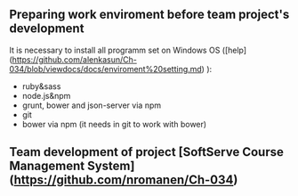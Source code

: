 ## Preparing work enviroment before team project's development

It is necessary to install all programm set on Windows OS ([help] (https://github.com/alenkasun/Ch-034/blob/viewdocs/docs/enviroment%20setting.md) ):
* ruby&sass
* node.js&npm
* grunt, bower and json-server via npm 
* git
* bower via npm (it needs in git to work with bower)


## Team development of project [SoftServe Course Management System] (https://github.com/nromanen/Ch-034)
